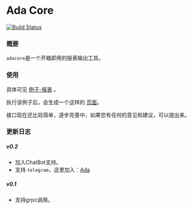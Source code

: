 # Ada Core
[![Build Status](https://travis-ci.org/zhs007/adacore.svg?branch=master)](https://travis-ci.org/zhs007/adacore)

### 概要

``adacore``是一个开箱即用的报表输出工具。  

### 使用

具体可见 [例子-报表](https://github.com/zhs007/adacore/blob/master/samples/report/main.go) 。

执行该例子后，会生成一个这样的 [页面](https://ada.heyalgo.io/c82NbzgT2DELRjcu+q356XrDp+_ePWs3X2NVhg_DBdE.html)。

接口现在还比较简单，逐步完善中，如果您有任何的意见和建议，可以提出来。

### 更新日志

##### v0.2

- 加入ChatBot支持。
- 支持 ``telegram``，这里加入：[Ada](https://t.me/@ada_heyalgo_bot)

##### v0.1

- 支持grpc调用。